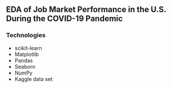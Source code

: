 ## EDA of Job Market Performance in the U.S. During the COVID-19 Pandemic

### Technologies

- scikit-learn
- Matplotlib
- Pandas
- Seaborn
- NumPy
- Kaggle data set
